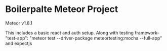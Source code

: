 # Boilerpalte Meteor Project 
Meteor v1.8.1

This includes a basic react and auth setup. Along with testing framework-
 "test-app": "meteor test --driver-package meteortesting:mocha --full-app"
 and expectjs